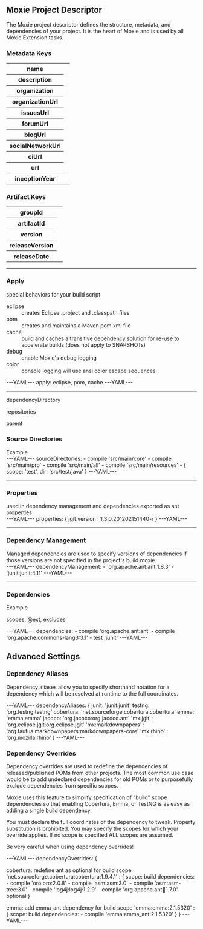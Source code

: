 ## Moxie Project Descriptor

The Moxie project descriptor defines the structure, metadata, and dependencies of your project.  It is the heart of Moxie and is used by all Moxie Extension tasks.

### Metadata Keys
<table class="table table-striped table-bordered table-condensed">
<tbody>
<tr><th>name</th>            <td></td></tr>
<tr><th>description</th>     <td></td></tr>
<tr><th>organization</th>    <td></td></tr>
<tr><th>organizationUrl</th> <td></td></tr>
<tr><th>issuesUrl</th>       <td></td></tr>
<tr><th>forumUrl</th>        <td></td></tr>
<tr><th>blogUrl</th>         <td></td></tr>
<tr><th>socialNetworkUrl</th><td></td></tr>
<tr><th>ciUrl</th>           <td></td></tr>
<tr><th>url</th>             <td></td></tr>
<tr><th>inceptionYear</th>   <td></td></tr>
</tbody>
</table>

### Artifact Keys
<table class="table table-striped table-bordered table-condensed">
<tbody>
<tr><th>groupId</th>       <td></td></tr>
<tr><th>artifactId</th>    <td></td></tr>
<tr><th>version</th>       <td></td></tr>
<tr><th>releaseVersion</th><td></td></tr>
<tr><th>releaseDate</th>   <td></td></tr>
</tbody>
</table>

<hr/>

### Apply
<div class="row">
<div class="span8">
special behaviors for your build script
<dl>
 <dt>eclipse</dt>
 <dd>creates Eclipse .project and .classpath files</dd>
 <dt>pom</dt>
 <dd>creates and maintains a Maven pom.xml file</dd>
 <dt>cache</dt>
 <dd>build and caches a transitive dependency solution for re-use to accelerate builds (does not apply to SNAPSHOTs)</dd>
 <dt>debug</dt>
 <dd>enable Moxie's debug logging</dd>
 <dt>color</dt>
 <dd>console logging will use ansi color escape sequences</dd>
</dl>
</div>

<div class="span4">
---YAML---
apply: eclipse, pom, cache
---YAML---

</div>
</div>

<hr/>

dependencyDirectory

repositories

parent

### Source Directories

<div class="row">
<div class="span8">
Example
</div>

<div class="span4">
---YAML---
sourceDirectories: 
- compile 'src/main/core'
- compile 'src/main/pro'
- compile 'src/main/all'
- compile 'src/main/resources'
- { scope: 'test', dir: 'src/test/java' }
---YAML---

</div>
</div>

<hr/>

### Properties

<div class="row">
<div class="span8">
used in dependency management and dependencies
exported as ant properties
</div>

<div class="span4">
---YAML---
properties: {
  jgit.version : 1.3.0.201202151440-r
}
---YAML---

</div>
</div>

<hr/>

### Dependency Management

<div class="row">
<div class="span8">
Managed dependencies are used to specify versions of dependencies if those versions are not specified in the project's build.moxie.
</div>

<div class="span4">
---YAML---
dependencyManagement:
- 'org.apache.ant:ant:1.8.3'
- 'junit:junit:4.11'
---YAML---

</div>
</div>

<hr/>

### Dependencies

<div class="row">
<div class="span8">
Example

scopes, @ext, excludes
</div>

<div class="span4">
---YAML---
dependencies:
- compile 'org.apache.ant:ant'
- compile 'org.apache.commons-lang3:3.1'
- test 'junit'
---YAML---

</div>
</div>

## Advanced Settings

### Dependency Aliases

Dependency aliases allow you to specify shorthand notation for a dependency which will be resolved at runtime to the full coordinates.

---YAML---
dependencyAliases: {
	junit: 'junit:junit'
	testng: 'org.testng:testng'
	cobertura: 'net.sourceforge.cobertura:cobertura'
	emma: 'emma:emma'
	jacoco: 'org.jacoco:org.jacoco.ant'
	'mx:jgit' : 'org.eclipse.jgit:org.eclipse.jgit'
	'mx:markdownpapers' : 'org.tautua.markdownpapers:markdownpapers-core'
	'mx:rhino' : 'org.mozilla:rhino'
}
---YAML---

### Dependency Overrides

Dependency overrides are used to redefine the dependencies of released/published POMs from other projects.  The most common use case would be to add undeclared dependencies for old POMs or to purposefully exclude dependencies from specific scopes.

Moxie uses this feature to simplify specification of "build" scope dependencies so that enabling Cobertura, Emma, or TestNG is as easy as adding a single build dependency.

You must declare the full coordinates of the dependency to tweak.  Property substitution is prohibited.  You may specify the scopes for which your override applies.  If no scope is specified ALL scopes are assumed.

<p class="text-error">Be very careful when using dependency overrides!</p>

---YAML---
dependencyOverrides: {

cobertura: redefine ant as optional for build scope
	'net.sourceforge.cobertura:cobertura:1.9.4.1' : {
		scope: build
		dependencies:
		- compile 'oro:oro:2.0.8'
		- compile 'asm:asm:3.0'
		- compile 'asm:asm-tree:3.0'
		- compile 'log4j:log4j:1.2.9'
		- compile 'org.apache.ant:ant:1.7.0' optional
	}

emma: add emma_ant dependency for build scope
    'emma:emma:2.1.5320' : {
		scope: build
		dependencies:
		- compile 'emma:emma_ant:2.1.5320'
	}
}
---YAML---
